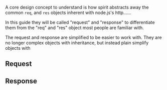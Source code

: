 A core design concept to understand is how spirit abstracts away the common `req`, and `res` objects inherent with node.js's http......

In this guide they will be called "request" and "response" to differentiate them from the "req" and "res" object most people are familiar with.

The request and response are simplified to be easier to work with. They are no longer complex objects with inheritance, but instead plain simplify objects with 

## Request


## Response